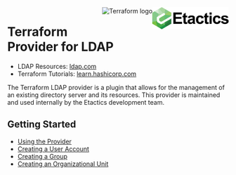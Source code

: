 <a href="https://etactics.com">
    <img src="https://github.com/etacticsinc/terraform-provider-ldap/blob/master/etactics-logo.png" alt="Etactics logo" title="Etactics" align="right" height="50" />
</a>

<a href="https://terraform.io">
    <img src="https://cdn.rawgit.com/hashicorp/terraform-website/master/content/source/assets/images/logo-hashicorp.svg" alt="Terraform logo" title="Terraform" align="right" height="50" />
</a>

# Terraform Provider for LDAP

* LDAP Resources: [ldap.com](https://ldap.com/)
* Terraform Tutorials: [learn.hashicorp.com](https://learn.hashicorp.com/terraform?track=getting-started#getting-started)

The Terraform LDAP provider is a plugin that allows for the management of an existing directory server and its resources. This provider is maintained and used internally by the Etactics development team.

## Getting Started

- [Using the Provider](docs/index.md)
- [Creating a User Account](docs/resources/user.md)
- [Creating a Group](docs/resources/group.md)
- [Creating an Organizational Unit](docs/resources/organizational_unit.md)
